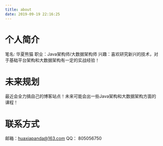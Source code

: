 ```yaml
---
title: about
date: 2019-09-19 22:16:25
---
```

# 个人简介
笔名: 华夏熊猫
职业：Java架构师/大数据架构师
兴趣：喜欢研究新兴的技术，对于基础平台架构和大数据架构有一定的实战经验！

# 未来规划
最近会全力搞自己的博客站点！未来可能会出一些Java架构和大数据架构方面的课程！

# 联系方式
邮箱：huaxiapanda@163.com
QQ： 805056750
